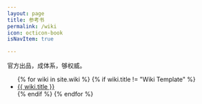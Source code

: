 ```yaml
---
layout: page
title: 参考书
permalink: /wiki
icon: octicon-book
isNavItem: true

---
```

官方出品，成体系，够权威。

<ul class="listing">
{% for wiki in site.wiki %}
{% if wiki.title != "Wiki Template" %}
<li class="listing-item"><a href="{{ site.url }}{{ wiki.url }}">{{ wiki.title }}</a></li>
{% endif %}
{% endfor %}
</ul>